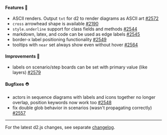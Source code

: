 #### Features 🚀

- ASCII renders. Output `txt` for d2 to render diagrams as ASCII art [#2572](https://github.com/terrastruct/d2/pull/2572)
- `cross` arrowhead shape is available [#2190](https://github.com/terrastruct/d2/pull/2190)
- `style.underline` support for class fields and methods [#2544](https://github.com/terrastruct/d2/pull/2544)
- markdown, latex, and code can be used as edge labels [#2545](https://github.com/terrastruct/d2/pull/2545)
- border-x label positioning functionality [#2549](https://github.com/terrastruct/d2/pull/2549)
- tooltips with `near` set always show even without hover [#2564](https://github.com/terrastruct/d2/pull/2564)

#### Improvements 🧹

- labels on scenario/step boards can be set with primary value (like layers) [#2579](https://github.com/terrastruct/d2/pull/2579)

#### Bugfixes ⛑️

- actors in sequence diagrams with labels and icons together no longer overlap, position keywords now work too [#2548](https://github.com/terrastruct/d2/pull/2548)
- fix double glob behavior in scenarios (wasn't propagating correctly) [#2557](https://github.com/terrastruct/d2/pull/2557)

---

For the latest d2.js changes, see separate [changelog](https://github.com/terrastruct/d2/blob/master/d2js/js/CHANGELOG.md).
